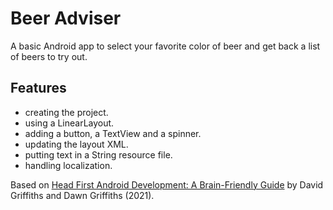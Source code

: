 # Beer Adviser

A basic Android app to select your favorite color of beer and get back a list of beers to try out.

## Features

- creating the project.
- using a LinearLayout.
- adding a button, a TextView and a spinner.
- updating the layout XML.
- putting text in a String resource file.
- handling localization.

Based on [Head First Android Development: A Brain-Friendly Guide](https://www.amazon.com/Head-First-Android-Development-Brain-Friendly/dp/1449362184) by David Griffiths and Dawn Griffiths (2021).
